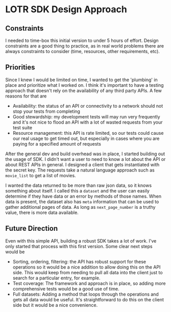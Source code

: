 # LOTR SDK Design Approach

## Constraints
I needed to time-box this initial version to under 5 hours of effort. Design constraints are a good thing to practice, as in real world problems there are always constraints to consider (time, resources, other requirements, etc).

## Priorities
Since I knew I would be limited on time, I wanted to get the 'plumbing' in place and prioritize what I worked on. I think it's important to have a testing approach that doesn't rely on the availability of any third party APIs. A few reasons for that are
* Availability: the status of an API or connectivity to a network should not stop your tests from completing
* Good stewardship: my development tests will may run very frequently and it's not nice to flood an API with a lot of wasted requests from your test suite
* Resource management: this API is rate limited, so our tests could cause our real usage to get timed out, but especially in cases where you are paying for a specified amount of requests

After the general dev and build overhead was in place, I started building out the usage of SDK. I didn't want a user to need to know a lot about the API or about REST APIs in general. I designed a client that gets instantiated with the secret key. The requests take a natural language approach such as `movie_list` to get a list of movies.

I wanted the data returned to be more than raw json data, so it knows something about itself. I called this a `dataset` and the user can easily determine if they have data or an error by methods of those names. When data is present, the dataset also has `meta` information that can be used to gather additional pages of data. As long as `next_page_number` is a truthy value, there is more data available.

## Future Direction
Even with this simple API, building a robust SDK takes a lot of work. I've only started that process with this first version. Some clear next steps would be

* Sorting, ordering, filtering: the API has robust support for these operations so it would be a nice addition to allow doing this on the API side. This would keep from needing to pull all data into the client just to search for a particular entry, for example.
* Test coverage: The framework and approach is in place, so adding more comprehensive tests would be a good use of time.
* Full datasets: Adding a method that loops through the operations and gets all data would be useful. It's straightforward to do this on the client side but it would be a nice convenience.
